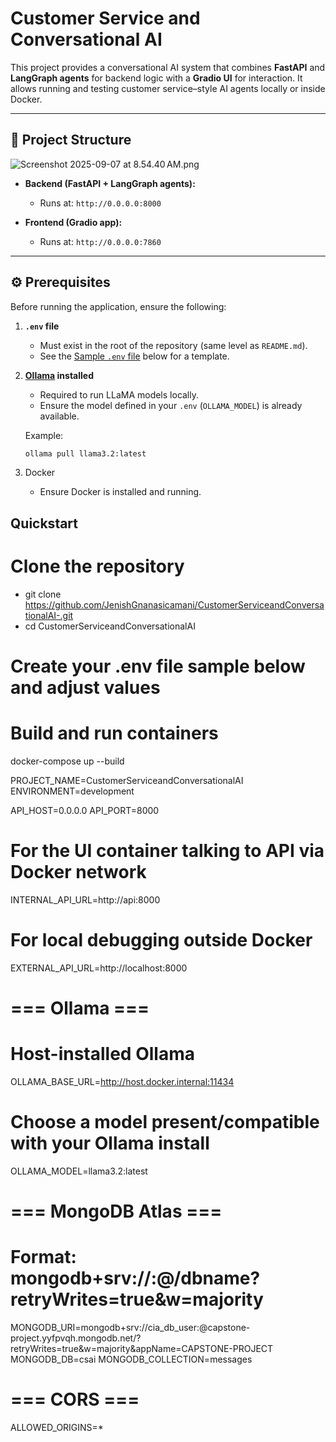 # Customer Service and Conversational AI

This project provides a conversational AI system that combines **FastAPI** and **LangGraph agents** for backend logic with a **Gradio UI** for interaction. 
It allows running and testing customer service–style AI agents locally or inside Docker.

---

## 📂 Project Structure

![Screenshot 2025-09-07 at 8.54.40 AM.png](../../../../../../var/folders/k2/2clb9kjd3d9d51qjmf4gx83c0000gn/T/TemporaryItems/NSIRD_screencaptureui_zKcQsK/Screenshot%202025-09-07%20at%208.54.40%E2%80%AFAM.png)


- **Backend (FastAPI + LangGraph agents):**
  - Runs at: `http://0.0.0.0:8000`

- **Frontend (Gradio app):**
  - Runs at: `http://0.0.0.0:7860`

---

## ⚙️ Prerequisites

Before running the application, ensure the following:

1. **`.env` file**
   - Must exist in the root of the repository (same level as `README.md`).
   - See the [Sample `.env` file](#sample-env-file) below for a template.

2. **[Ollama](https://ollama.ai/) installed**
   - Required to run LLaMA models locally.
   - Ensure the model defined in your `.env` (`OLLAMA_MODEL`) is already available.

   Example:
   ```bash
   ollama pull llama3.2:latest
3. Docker
   - Ensure Docker is installed and running.

## Quickstart
# Clone the repository
 - git clone https://github.com/JenishGnanasicamani/CustomerServiceandConversationalAI-.git
 - cd CustomerServiceandConversationalAI

# Create your .env file sample below and adjust values
# Build and run containers
docker-compose up --build

PROJECT_NAME=CustomerServiceandConversationalAI
ENVIRONMENT=development

API_HOST=0.0.0.0
API_PORT=8000

# For the UI container talking to API via Docker network
INTERNAL_API_URL=http://api:8000
# For local debugging outside Docker
EXTERNAL_API_URL=http://localhost:8000

# === Ollama ===
# Host-installed Ollama
OLLAMA_BASE_URL=http://host.docker.internal:11434
# Choose a model present/compatible with your Ollama install
OLLAMA_MODEL=llama3.2:latest

# === MongoDB Atlas ===
# Format: mongodb+srv://<user>:<pass>@<cluster>/dbname?retryWrites=true&w=majority
MONGODB_URI=mongodb+srv://cia_db_user:<passwd>@capstone-project.yyfpvqh.mongodb.net/?retryWrites=true&w=majority&appName=CAPSTONE-PROJECT
MONGODB_DB=csai
MONGODB_COLLECTION=messages

# === CORS ===
ALLOWED_ORIGINS=*
